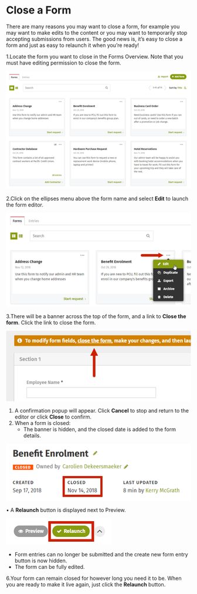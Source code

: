 # Close a Form



There are many reasons you may want to close a form, for example you may want to make edits to the content or you may want to temporarily stop accepting submissions from users. The good news is, it’s easy to close a form and just as easy to relaunch it when you’re ready!

1.Locate the form you want to close in the Forms Overview. Note that you must have editing permission to close the form.  
  


![](../../../.gitbook/assets/1%20%2867%29.png)

2.Click on the ellipses menu above the form name and select **Edit** to launch the form editor.

![](../../../.gitbook/assets/2%20%2817%29.png)

3.There will be a banner across the top of the form, and a link to **Close the form**. Click the link to close the form.  


![](../../../.gitbook/assets/3%20%2835%29.png)



1. A confirmation popup will appear. Click **Cancel** to stop and return to the editor or click **Close** to confirm.
2. When a form is closed:
   * The banner is hidden, and the closed date is added to the form details.

![](../../../.gitbook/assets/4%20%2822%29.png)

• A **Relaunch** button is displayed next to Preview.

![](../../../.gitbook/assets/5%20%2830%29.png)



* Form entries can no longer be submitted and the create new form entry button is now hidden.
* The form can be fully edited.

6.Your form can remain closed for however long you need it to be. When you are ready to make it live again, just click the **Relaunch** button.

  
  


